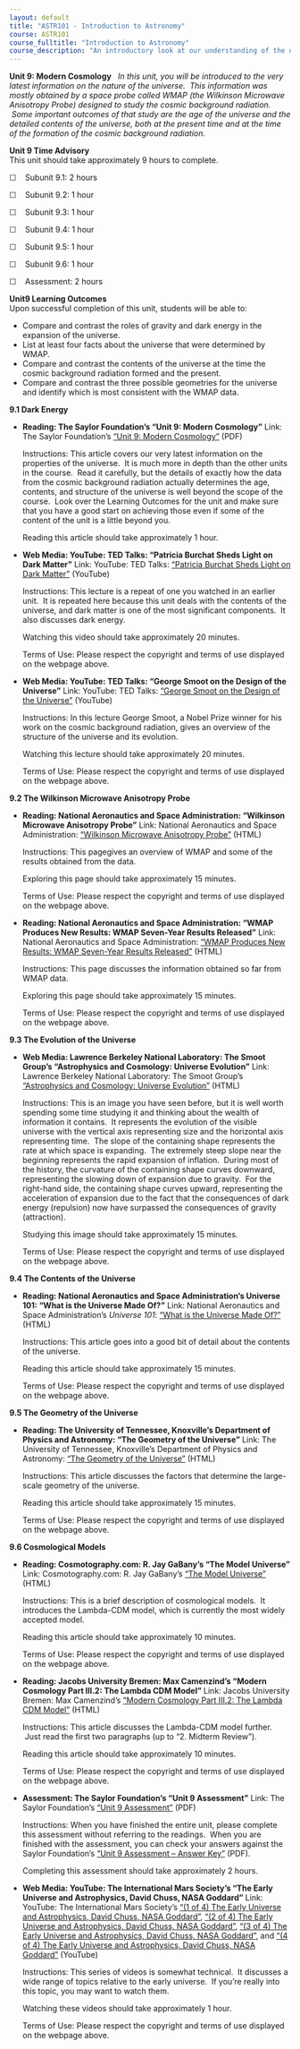 ```yaml
---
layout: default
title: "ASTR101 - Introduction to Astronomy"
course: ASTR101
course_fulltitle: "Introduction to Astronomy"
course_description: "An introductory look at our understanding of the universe and how this understanding has changed from Ancient Greece through today."
---
```

**Unit 9: Modern Cosmology** <span id="9"></span> 
*In this unit, you will be introduced to the very latest information on
the nature of the universe.  This information was mostly obtained by a
space probe called WMAP (the Wilkinson Microwave Anisotropy Probe)
designed to study the cosmic background radiation.  Some important
outcomes of that study are the age of the universe and the detailed
contents of the universe, both at the present time and at the time of
the formation of the cosmic background radiation.*

**Unit 9 Time Advisory**  
This unit should take approximately 9 hours to complete.  
  
 ☐    Subunit 9.1: 2 hours  
  
 ☐    Subunit 9.2: 1 hour  
  
 ☐    Subunit 9.3: 1 hour  
  
 ☐    Subunit 9.4: 1 hour  
  
 ☐    Subunit 9.5: 1 hour  
  
 ☐    Subunit 9.6: 1 hour  
  
 ☐    Assessment: 2 hours

**Unit9 Learning Outcomes**  
Upon successful completion of this unit, students will be able to:
-   Compare and contrast the roles of gravity and dark energy in the
    expansion of the universe.
-   List at least four facts about the universe that were determined by
    WMAP.
-   Compare and contrast the contents of the universe at the time the
    cosmic background radiation formed and the present.
-   Compare and contrast the three possible geometries for the universe
    and identify which is most consistent with the WMAP data.

**9.1 Dark Energy** <span id="9.1"></span> 
-   **Reading: The Saylor Foundation’s “Unit 9: Modern Cosmology”**
    Link: The Saylor Foundation’s [“Unit 9: Modern
    Cosmology”](http://www.saylor.org/site/wp-content/uploads/2012/10/ASTR101-Unit-9-Reading.pdf) (PDF)  
      
     Instructions: This article covers our very latest information on
    the properties of the universe.  It is much more in depth than the
    other units in the course.  Read it carefully, but the details of
    exactly how the data from the cosmic background radiation actually
    determines the age, contents, and structure of the universe is well
    beyond the scope of the course.  Look over the Learning Outcomes for
    the unit and make sure that you have a good start on achieving those
    even if some of the content of the unit is a little beyond you.  
      
     Reading this article should take approximately 1 hour.

-   **Web Media: YouTube: TED Talks: “Patricia Burchat Sheds Light on
    Dark Matter”**
    Link: YouTube: TED Talks: [“Patricia Burchat Sheds Light on Dark
    Matter”](http://www.youtube.com/watch?v=vwOTVX6Kxjs) (YouTube)  
      
     Instructions: This lecture is a repeat of one you watched in an
    earlier unit.  It is repeated here because this unit deals with the
    contents of the universe, and dark matter is one of the most
    significant components.  It also discusses dark energy.  
      
     Watching this video should take approximately 20 minutes.  
      
     Terms of Use: Please respect the copyright and terms of use
    displayed on the webpage above.

-   **Web Media: YouTube: TED Talks: “George Smoot on the Design of the
    Universe”**
    Link: YouTube: TED Talks: [“George Smoot on the Design of the
    Universe”](http://www.youtube.com/watch?v=c64Aia4XE1Y) (YouTube)  
      
     Instructions: In this lecture George Smoot, a Nobel Prize winner
    for his work on the cosmic background radiation, gives an overview
    of the structure of the universe and its evolution.  
      
     Watching this lecture should take approximately 20 minutes.  
      
     Terms of Use: Please respect the copyright and terms of use
    displayed on the webpage above.

**9.2 The Wilkinson Microwave Anisotropy Probe** <span id="9.2"></span> 
-   **Reading: National Aeronautics and Space Administration: “Wilkinson
    Microwave Anisotropy Probe”**
    Link: National Aeronautics and Space Administration: [“Wilkinson
    Microwave Anisotropy Probe”](http://map.gsfc.nasa.gov/) (HTML)  
      
     Instructions: This pagegives an overview of WMAP and some of the
    results obtained from the data.  
      
     Exploring this page should take approximately 15 minutes.  
      
     Terms of Use: Please respect the copyright and terms of use
    displayed on the webpage above.

-   **Reading: National Aeronautics and Space Administration: “WMAP
    Produces New Results: WMAP Seven-Year Results Released”**
    Link: National Aeronautics and Space Administration: [“WMAP Produces
    New Results: WMAP Seven-Year Results
    Released”](http://map.gsfc.nasa.gov/news/) (HTML)  
      
     Instructions: This page discusses the information obtained so far
    from WMAP data.  
      
     Exploring this page should take approximately 15 minutes.  
      
     Terms of Use: Please respect the copyright and terms of use
    displayed on the webpage above.

**9.3 The Evolution of the Universe** <span id="9.3"></span> 
-   **Web Media: Lawrence Berkeley National Laboratory: The Smoot
    Group’s “Astrophysics and Cosmology: Universe Evolution”**
    Link: Lawrence Berkeley National Laboratory: The Smoot Group’s
    [“Astrophysics and Cosmology: Universe
    Evolution”](http://aether.lbl.gov/image_all.html) (HTML)  
      
     Instructions: This is an image you have seen before, but it is well
    worth spending some time studying it and thinking about the wealth
    of information it contains.  It represents the evolution of the
    visible universe with the vertical axis representing size and the
    horizontal axis representing time.  The slope of the containing
    shape represents the rate at which space is expanding.  The
    extremely steep slope near the beginning represents the rapid
    expansion of inflation.  During most of the history, the curvature
    of the containing shape curves downward, representing the slowing
    down of expansion due to gravity.  For the right-hand side, the
    containing shape curves upward, representing the acceleration of
    expansion due to the fact that the consequences of dark energy
    (repulsion) now have surpassed the consequences of gravity
    (attraction).  
      
     Studying this image should take approximately 15 minutes.  
      
     Terms of Use: Please respect the copyright and terms of use
    displayed on the webpage above.

**9.4 The Contents of the Universe** <span id="9.4"></span> 
-   **Reading: National Aeronautics and Space Administration’s Universe
    101: “What is the Universe Made Of?”**
    Link: National Aeronautics and Space Administration’s *Universe
    101*: [“What is the Universe Made
    Of?”](http://map.gsfc.nasa.gov/universe/uni_matter.html) (HTML)  
      
     Instructions: This article goes into a good bit of detail about the
    contents of the universe.  
      
     Reading this article should take approximately 15 minutes.  
      
     Terms of Use: Please respect the copyright and terms of use
    displayed on the webpage above.

**9.5 The Geometry of the Universe** <span id="9.5"></span> 
-   **Reading: The University of Tennessee, Knoxville’s Department of
    Physics and Astronomy: “The Geometry of the Universe”**
    Link: The University of Tennessee, Knoxville’s Department of Physics
    and Astronomy: [“The Geometry of the
    Universe”](http://csep10.phys.utk.edu/astr162/lect/cosmology/geometry.html)
    (HTML)  
      
     Instructions: This article discusses the factors that determine the
    large-scale geometry of the universe.  
      
     Reading this article should take approximately 15 minutes.  
      
     Terms of Use: Please respect the copyright and terms of use
    displayed on the webpage above.

**9.6 Cosmological Models** <span id="9.6"></span> 
-   **Reading: Cosmotography.com: R. Jay GaBany’s “The Model Universe”**
    Link: Cosmotography.com: R. Jay GaBany’s [“The Model
    Universe”](http://www.cosmotography.com/images/cosmological_modeling_overview.html)
    (HTML)  
      
     Instructions: This is a brief description of cosmological models.
     It introduces the Lambda-CDM model, which is currently the most
    widely accepted model.  
      
     Reading this article should take approximately 10 minutes.  
      
     Terms of Use: Please respect the copyright and terms of use
    displayed on the webpage above.

-   **Reading: Jacobs University Bremen: Max Camenzind’s “Modern
    Cosmology Part III.2: The Lambda CDM Model”**
    Link: Jacobs University Bremen: Max Camenzind’s [“Modern Cosmology
    Part III.2: The Lambda CDM
    Model”](http://www.lsw.uni-heidelberg.de/users/mcamenzi/Week_4.html)
    (HTML)  
      
     Instructions: This article discusses the Lambda-CDM model further.
     Just read the first two paragraphs (up to “2. Midterm Review”).  
      
     Reading this article should take approximately 10 minutes.  
      
     Terms of Use: Please respect the copyright and terms of use
    displayed on the webpage above.

-   **Assessment: The Saylor Foundation’s “Unit 9 Assessment”**
    Link: The Saylor Foundation’s [“Unit 9
    Assessment”](http://www.saylor.org/site/wp-content/uploads/2012/10/ASTR101-Unit-9-Assessment.FINAL_.pdf) (PDF)  
      
     Instructions: When you have finished the entire unit, please
    complete this assessment without referring to the readings.  When
    you are finished with the assessment, you can check your answers
    against the Saylor Foundation’s [“Unit 9 Assessment – Answer
    Key”](http://www.saylor.org/site/wp-content/uploads/2012/10/ASTR101-Unit-9-Answer-Key.FINAL_.pdf) (PDF).  
      
     Completing this assessment should take approximately 2 hours.

-   **Web Media: YouTube: The International Mars Society’s “The Early
    Universe and Astrophysics, David Chuss, NASA Goddard”**
    Link: YouTube: The International Mars Society’s [“(1 of 4) The Early
    Universe and Astrophysics, David Chuss, NASA
    Goddard”](http://www.youtube.com/watch?v=XUefI17DhLs), [“(2 of 4)
    The Early Universe and Astrophysics, David Chuss, NASA
    Goddard”](http://www.youtube.com/watch?v=oiEL5RlQ5JI), [“(3 of 4)
    The Early Universe and Astrophysics, David Chuss, NASA
    Goddard”](http://www.youtube.com/watch?v=DPFrsD_u5L0), and [“(4 of
    4) The Early Universe and Astrophysics, David Chuss, NASA
    Goddard”](http://www.youtube.com/watch?v=9DndSQafp3M) (YouTube)  
      
     Instructions: This series of videos is somewhat technical.  It
    discusses a wide range of topics relative to the early universe.  If
    you’re really into this topic, you may want to watch them.  
      
     Watching these videos should take approximately 1 hour.  
      
     Terms of Use: Please respect the copyright and terms of use
    displayed on the webpage above.



